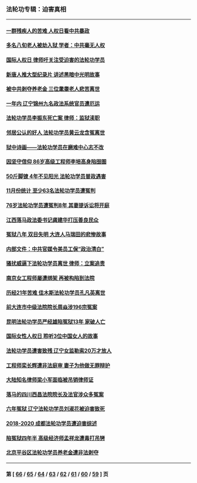 ### 法轮功专辑：迫害真相
---
#### [一群残疾人的苦难 人权日看中共暴政](../../pages/nf4379/n13431199.md) 
#### [多名八旬老人被劫入狱 学者：中共毫无人权](../../pages/nf4379/n13429561.md) 
#### [国际人权日 律师吁关注受迫害的法轮功学员](../../pages/nf4379/n13427032.md) 
#### [新唐人推大型纪录片 讲述黑暗中光明故事](../../pages/nf4379/n13427790.md) 
#### [被中共剥夺养老金 三位耄耋老人悲苦离世](../../pages/nf4379/n13424317.md) 
#### [一年内 辽宁锦州九名政法系统官员遭厄运](../../pages/nf4379/n13422434.md) 
#### [法轮功学员李振东死亡案 律师：监狱渎职](../../pages/nf4379/n13422564.md) 
#### [邻居公认的好人 法轮功学员黄云龙含冤离世](../../pages/nf4379/n13421952.md) 
#### [狱中诗画——法轮功学员在磨难中心志不改](../../pages/nf4379/n13411319.md) 
#### [因坚守信仰 86岁高级工程师李培高身陷囹圄](../../pages/nf4379/n13419794.md) 
#### [50斤脚镣 4年不见阳光 法轮功学员普政遇害](../../pages/nf4379/n13417359.md) 
#### [11月份统计 至少63名法轮功学员遭冤判](../../pages/nf4379/n13416813.md) 
#### [76岁法轮功学员遭冤判8年 其妻提诉讼将开庭](../../pages/nf4379/n13415071.md) 
#### [江西落马政法委书记龚建华打压善良民众](../../pages/nf4379/n13412606.md) 
#### [冤狱八年 双目失明 大连人马瑞田的悲惨故事](../../pages/nf4379/n13413203.md) 
#### [内部文件：中共官媒令美员工保“政治清白”](../../pages/nf4379/n13413559.md) 
#### [骚扰威逼下法轮功学员离世 律师：立案追责](../../pages/nf4379/n13411227.md) 
#### [南京女工程师屡遭绑架 再被构陷到法院](../../pages/nf4379/n13410744.md) 
#### [历经21年苦难 佳木斯法轮功学员孔凡英离世](../../pages/nf4379/n13410256.md) 
#### [前大连市中级法院院长周焱涉196宗冤案](../../pages/nf4379/n13408040.md) 
#### [昆明法轮功学员严经雄陷冤狱13年 家破人亡](../../pages/nf4379/n13408438.md) 
#### [国际女性人权日 聆听3位中国女人的故事](../../pages/nf4379/n13406864.md) 
#### [法轮功学员遭害致残 辽宁女监勒索20万才放人](../../pages/nf4379/n13406210.md) 
#### [工程师栾长辉遭非法庭审 妻子为他做无罪辩护](../../pages/nf4379/n13405677.md) 
#### [大陆知名律师梁小军面临被吊销律师证](../../pages/nf4379/n13404552.md) 
#### [落马的四川西昌法院院长及法官涉众多冤案](../../pages/nf4379/n13400861.md) 
#### [六年冤狱 辽宁法轮功学员刘淑花被迫害致死](../../pages/nf4379/n13403835.md) 
#### [2018-2020 成都法轮功学员遭迫害综述](../../pages/nf4379/n13398532.md) 
#### [陷冤狱四年半 高级经济师孟祥龙遭毒打吊铐](../../pages/nf4379/n13400275.md) 
#### [北京平谷区法轮功学员养老金遭非法剥夺](../../pages/nf4379/n13397851.md) 

---
#### 第 [ [66](./66.md) / [65](./65.md) / [64](./64.md) / [63](./63.md) / [62](./62.md) / [61](./61.md) / [60](./60.md) / [59](./59.md) ] 页
